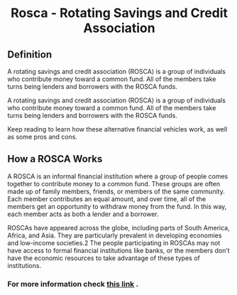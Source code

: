 <h1 style="text-align:center">Rosca - Rotating Savings and Credit Association</h1>


## Definition
A rotating savings and credit association (ROSCA) is a group of individuals who contribute money toward a common fund. All of the members take turns being lenders and borrowers with the ROSCA funds.

A rotating savings and credit association (ROSCA) is a group of individuals who contribute money toward a common fund. All of the members take turns being lenders and borrowers with the ROSCA funds.  

Keep reading to learn how these alternative financial vehicles work, as well as some pros and cons. 

## How a ROSCA Works

A ROSCA is an informal financial institution where a group of people comes together to contribute money to a common fund. These groups are often made up of family members, friends, or members of the same community. Each member contributes an equal amount, and over time, all of the members get an opportunity to withdraw money from the fund. In this way, each member acts as both a lender and a borrower. 

ROSCAs have appeared across the globe, including parts of South America, Africa, and Asia. They are particularly prevalent in developing economies and low-income societies.2 The people participating in ROSCAs may not have access to formal financial institutions like banks, or the members don’t have the economic resources to take advantage of these types of institutions.   

### For more information check [this link](https://www.thebalancemoney.com/what-is-a-rotating-savings-and-credit-association-5219314) .